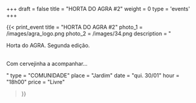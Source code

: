 +++
draft = false
title = "HORTA DO AGRA #2"
weight = 0
type = 'events'
+++

<div class="top-box"></div>

{{< print_event 
    title = "HORTA DO AGRA #2"
    photo_1 = /images/agra_logo.png
    photo_2 = /images/34.png
    description = "<p>Horta do AGRA. Segunda edição.</p><p><br>Com cervejinha a acompanhar...</p>"
    type = "COMUNIDADE"
    place = "Jardim"
    date = "qui. 30/01"
    hour = "18h00"
    price = "Livre"
>}}